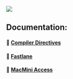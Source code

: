 ![](http://cl.ly/47422U3i172J/letgo-ios-logo.png)

## Documentation:

#### :space_invader: [Compiler Directives](Documentation/CompilerDirectives.md)

#### :space_invader: [Fastlane](Documentation/Fastlane.md)

#### :space_invader: [MacMini Access](Documentation/MacMiniAccess.md)

